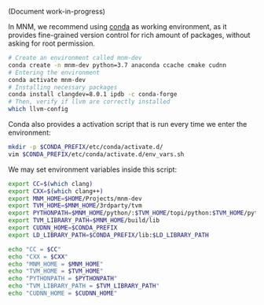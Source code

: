 (Document work-in-progress)

In MNM, we recommend using [conda](https://conda.io/) as working environment, as it provides fine-grained version control for rich amount of packages, without asking for root permission.

```bash
# Create an environment called mnm-dev
conda create -n mnm-dev python=3.7 anaconda ccache cmake cudnn
# Entering the environment
conda activate mnm-dev
# Installing necessary packages
conda install clangdev=8.0.1 ipdb -c conda-forge
# Then, verify if llvm are correctly installed
which llvm-config
```

Conda also provides a activation script that is run every time we enter the environment:

```bash
mkdir -p $CONDA_PREFIX/etc/conda/activate.d/
vim $CONDA_PREFIX/etc/conda/activate.d/env_vars.sh
```

We may set environment variables inside this script:

```bash
export CC=$(which clang)
export CXX=$(which clang++)
export MNM_HOME=$HOME/Projects/mnm-dev
export TVM_HOME=$MNM_HOME/3rdparty/tvm
export PYTHONPATH=$MNM_HOME/python/:$TVM_HOME/topi/python:$TVM_HOME/python
export TVM_LIBRARY_PATH=$MNM_HOME/build/lib
export CUDNN_HOME=$CONDA_PREFIX
export LD_LIBRARY_PATH=$CONDA_PREFIX/lib:$LD_LIBRARY_PATH

echo "CC = $CC"
echo "CXX = $CXX"
echo "MNM_HOME = $MNM_HOME"
echo "TVM_HOME = $TVM_HOME"
echo "PYTHONPATH = $PYTHONPATH"
echo "TVM_LIBRARY_PATH = $TVM_LIBRARY_PATH"
echo "CUDNN_HOME = $CUDNN_HOME"
```